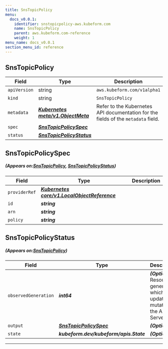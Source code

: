 ```yaml
---
title: SnsTopicPolicy
menu:
  docs_v0.0.1:
    identifier: snstopicpolicy-aws.kubeform.com
    name: SnsTopicPolicy
    parent: aws.kubeform.com-reference
    weight: 1
menu_name: docs_v0.0.1
section_menu_id: reference
---
```


## SnsTopicPolicy
| Field | Type | Description |
| ------ | ----- | ----------- |
| `apiVersion` | string | `aws.kubeform.com/v1alpha1` |
|    `kind` | string | `SnsTopicPolicy` |
| `metadata` | ***[Kubernetes meta/v1.ObjectMeta](https://kubernetes.io/docs/reference/generated/kubernetes-api/v1.13/#objectmeta-v1-meta)***|Refer to the Kubernetes API documentation for the fields of the `metadata` field.|
| `spec` | ***[SnsTopicPolicySpec](#SnsTopicPolicySpec)***||
| `status` | ***[SnsTopicPolicyStatus](#SnsTopicPolicyStatus)***||
## SnsTopicPolicySpec
##### (Appears on:[SnsTopicPolicy](#SnsTopicPolicy), [SnsTopicPolicyStatus](#SnsTopicPolicyStatus))
| Field | Type | Description |
| ------ | ----- | ----------- |
| `providerRef` | ***[Kubernetes core/v1.LocalObjectReference](https://kubernetes.io/docs/reference/generated/kubernetes-api/v1.13/#localobjectreference-v1-core)***||
| `id` | ***string***||
| `arn` | ***string***||
| `policy` | ***string***||
## SnsTopicPolicyStatus
##### (Appears on:[SnsTopicPolicy](#SnsTopicPolicy))
| Field | Type | Description |
| ------ | ----- | ----------- |
| `observedGeneration` | ***int64***| ***(Optional)*** Resource generation, which is updated on mutation by the API Server.|
| `output` | ***[SnsTopicPolicySpec](#SnsTopicPolicySpec)***| ***(Optional)*** |
| `state` | ***kubeform.dev/kubeform/apis.State***| ***(Optional)*** |
---

